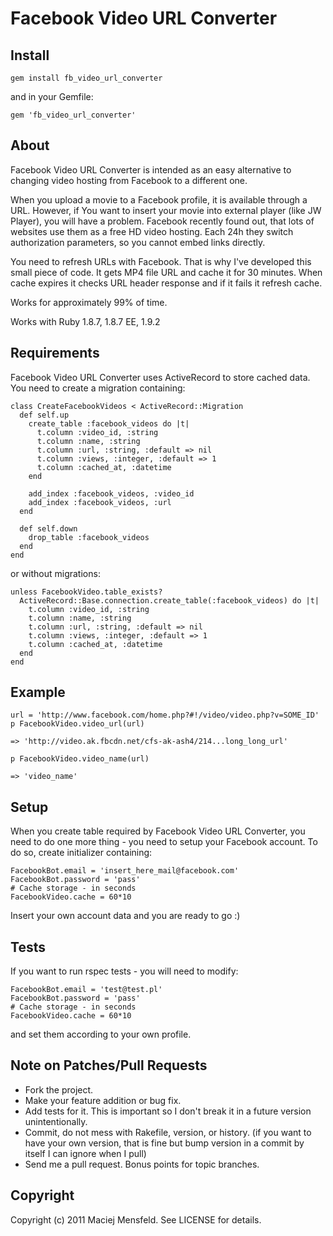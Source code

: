# Facebook Video URL Converter

## Install

    gem install fb_video_url_converter

and in your Gemfile:
    
    gem 'fb_video_url_converter'

## About

Facebook Video URL Converter is intended as an easy alternative to
changing video hosting from Facebook to a different one.

When you upload a movie to a Facebook profile, it is available through a URL.
However, if You want to insert your movie into external player (like JW Player),
you will have a problem. Facebook recently found out, that lots of websites
use them as a free HD video hosting. Each 24h they switch authorization
parameters, so you cannot embed links directly.

You need to refresh URLs with Facebook. That is why I've developed this small
piece of code. It gets MP4 file URL and cache it for 30 minutes. When cache
expires it checks URL header response and if it fails it refresh cache.

Works for approximately 99% of time.

Works with Ruby 1.8.7, 1.8.7 EE, 1.9.2

## Requirements

Facebook Video URL Converter uses ActiveRecord to store cached data.
You need to create a migration containing:

    class CreateFacebookVideos < ActiveRecord::Migration
      def self.up
        create_table :facebook_videos do |t|
          t.column :video_id, :string
          t.column :name, :string
          t.column :url, :string, :default => nil
          t.column :views, :integer, :default => 1
          t.column :cached_at, :datetime
        end

        add_index :facebook_videos, :video_id
        add_index :facebook_videos, :url
      end

      def self.down
        drop_table :facebook_videos
      end
    end

or without migrations:

    unless FacebookVideo.table_exists?
      ActiveRecord::Base.connection.create_table(:facebook_videos) do |t|
        t.column :video_id, :string
        t.column :name, :string
        t.column :url, :string, :default => nil
        t.column :views, :integer, :default => 1
        t.column :cached_at, :datetime
      end
    end

## Example

    url = 'http://www.facebook.com/home.php?#!/video/video.php?v=SOME_ID'
    p FacebookVideo.video_url(url)

    => 'http://video.ak.fbcdn.net/cfs-ak-ash4/214...long_long_url'

    p FacebookVideo.video_name(url)

    => 'video_name'

## Setup

When you create table required by Facebook Video URL Converter, you need to do
one more thing - you need to setup your Facebook account. To do so, create
initializer containing:

    FacebookBot.email = 'insert_here_mail@facebook.com'
    FacebookBot.password = 'pass'
    # Cache storage - in seconds
    FacebookVideo.cache = 60*10

Insert your own account data and you are ready to go :)

## Tests

If you want to run rspec tests - you will need to modify:

    FacebookBot.email = 'test@test.pl'
    FacebookBot.password = 'pass'
    # Cache storage - in seconds
    FacebookVideo.cache = 60*10

and set them according to your own profile.

## Note on Patches/Pull Requests
 
* Fork the project.
* Make your feature addition or bug fix.
* Add tests for it. This is important so I don't break it in a future version unintentionally.
* Commit, do not mess with Rakefile, version, or history.
  (if you want to have your own version, that is fine but bump version in a commit by itself I can ignore when I pull)
* Send me a pull request. Bonus points for topic branches.

## Copyright

Copyright (c) 2011 Maciej Mensfeld. See LICENSE for details.
